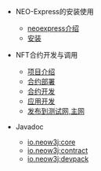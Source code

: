 - NEO-Express的安装使用

  - [neoexpress介绍](neoexpress/introduction.md)
  - [安装](neoexpress/setup.md)

- NFT合约开发与调用

  - [项目介绍](nft/introduction.md)
  - [合约部署](nft/contract.md)
  - [合约开发](nft/nftcontract.md)
  - [应用开发](nft/nftsystem.md)
  - [发布到测试网,主网](nft/nftdeploy.md)

- Javadoc
  - [io.neow3j:core](https://javadoc.io/doc/io.neow3j/core/latest/index.html)
  - [io.neow3j:contract](https://javadoc.io/doc/io.neow3j/contract/latest/index.html)
  - [io.neow3j:devpack](https://javadoc.io/doc/io.neow3j/devpack/latest/index.html)